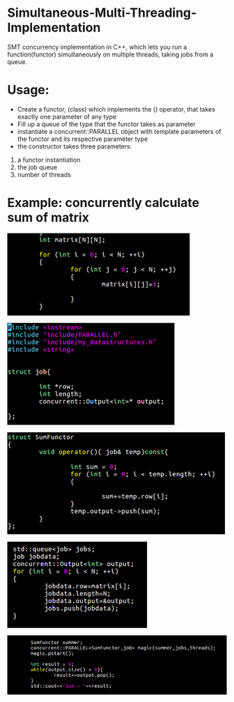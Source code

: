 # Simultaneous-Multi-Threading-Implementation
SMT concurrency implementation in C++, which lets you run a function(functor) simultaneously on multiple threads, 
taking jobs from a queue.

# Usage:
* Create a functor, (class) which implements the () operator, that takes exactly one parameter of any type
* Fill up a queue of the type that the functor takes as parameter
* instantiate a concurrent::PARALLEL object with template parameters of the functor and its respective parameter type
* the constructor takes three parameters:
 1. a functor instantiation
 2. the job queue
 3. number of threads


# Example: concurrently calculate sum of matrix

![Fill up the matrix ](https://raw.githubusercontent.com/BNandor/Simultaneous-Multi-Threading-Implementation/master/img/feltolt.png)

![functor parameter ](https://raw.githubusercontent.com/BNandor/Simultaneous-Multi-Threading-Implementation/master/img/parameter.png)

![functor parameter ](https://raw.githubusercontent.com/BNandor/Simultaneous-Multi-Threading-Implementation/master/img/functor.png)

![functor parameter ](https://raw.githubusercontent.com/BNandor/Simultaneous-Multi-Threading-Implementation/master/img/sorbateszq.png)

![functor parameter ](https://raw.githubusercontent.com/BNandor/Simultaneous-Multi-Threading-Implementation/master/img/eredmeny.png)

